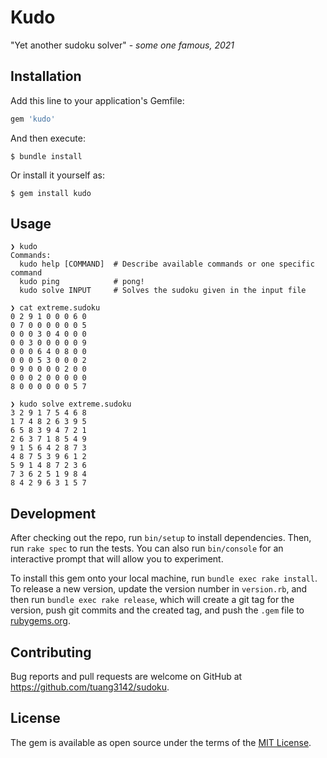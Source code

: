 # Kudo

"Yet another sudoku solver" - *some one famous, 2021*

## Installation

Add this line to your application's Gemfile:

```ruby
gem 'kudo'
```

And then execute:

    $ bundle install

Or install it yourself as:

    $ gem install kudo

## Usage

```
❯ kudo
Commands:
  kudo help [COMMAND]  # Describe available commands or one specific command
  kudo ping            # pong!
  kudo solve INPUT     # Solves the sudoku given in the input file

❯ cat extreme.sudoku
0 2 9 1 0 0 0 6 0
0 7 0 0 0 0 0 0 5
0 0 0 3 0 4 0 0 0
0 0 3 0 0 0 0 0 9
0 0 0 6 4 0 8 0 0
0 0 0 5 3 0 0 0 2
0 9 0 0 0 0 2 0 0
0 0 0 2 0 0 0 0 0
8 0 0 0 0 0 0 5 7

❯ kudo solve extreme.sudoku
3 2 9 1 7 5 4 6 8
1 7 4 8 2 6 3 9 5
6 5 8 3 9 4 7 2 1
2 6 3 7 1 8 5 4 9
9 1 5 6 4 2 8 7 3
4 8 7 5 3 9 6 1 2
5 9 1 4 8 7 2 3 6
7 3 6 2 5 1 9 8 4
8 4 2 9 6 3 1 5 7
```

## Development

After checking out the repo, run `bin/setup` to install dependencies. Then, run `rake spec` to run the tests. You can also run `bin/console` for an interactive prompt that will allow you to experiment.

To install this gem onto your local machine, run `bundle exec rake install`. To release a new version, update the version number in `version.rb`, and then run `bundle exec rake release`, which will create a git tag for the version, push git commits and the created tag, and push the `.gem` file to [rubygems.org](https://rubygems.org).

## Contributing

Bug reports and pull requests are welcome on GitHub at https://github.com/tuang3142/sudoku.

## License

The gem is available as open source under the terms of the [MIT License](https://opensource.org/licenses/MIT).
